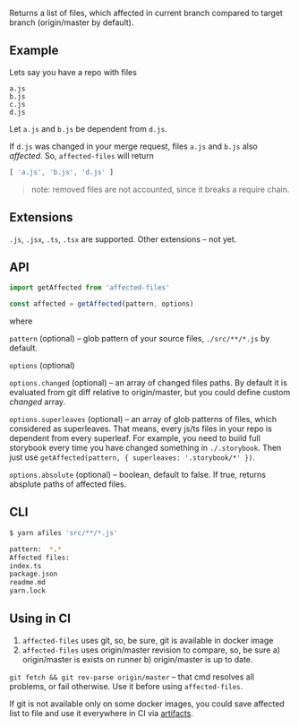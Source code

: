 Returns a list of files, which affected in current branch compared to target branch (origin/master by default).

## Example

Lets say you have a repo with files

```
a.js
b.js
c.js
d.js
```

Let `a.js` and `b.js` be dependent from `d.js`.

If `d.js` was changed in your merge request, files `a.js` and `b.js` also _affected_. So, `affected-files` will return

```js
[ 'a.js', 'b.js', 'd.js' ]
```

> note: removed files are not accounted, since it breaks a require chain.

## Extensions

`.js`, `.jsx`, `.ts`, `.tsx` are supported. Other extensions – not yet.

## API

```js
import getAffected from 'affected-files'

const affected = getAffected(pattern, options)
```

where

`pattern` (optional) – glob pattern of your source files, `./src/**/*.js` by default.

`options` (optional)

`options.changed` (optional) – an array of changed files paths. By default it is evaluated from git diff relative to origin/master, but you could define custom _changed_ array.

`options.superleaves` (optional) – an array of glob patterns of files, which considered as superleaves. That means, every js/ts files in your repo is dependent from every superleaf. For example, you need to build full storybook every time you have changed something in `./.storybook`. Then just use `getAffected(pattern, { superleaves: '.storybook/*' })`.

`options.absolute` (optional) – boolean, default to false. If true, returns absplute paths of affected files.

## CLI

```sh
$ yarn afiles 'src/**/*.js'

pattern:  *.*
Affected files:
index.ts
package.json
readme.md
yarn.lock
```

## Using in CI

1. `affected-files` uses git, so, be sure, git is available in docker image
2. `affected-files` uses origin/master revision to compare, so, be sure a) origin/master is exists on runner b) origin/master is up to date.

`git fetch && git rev-parse origin/master` – that cmd resolves all problems, or fail otherwise. Use it before using `affected-files`.

If git is not available only on some docker images, you could save affected list to file and use it everywhere in CI via [artifacts](https://docs.gitlab.com/ee/user/project/pipelines/job_artifacts.html).
